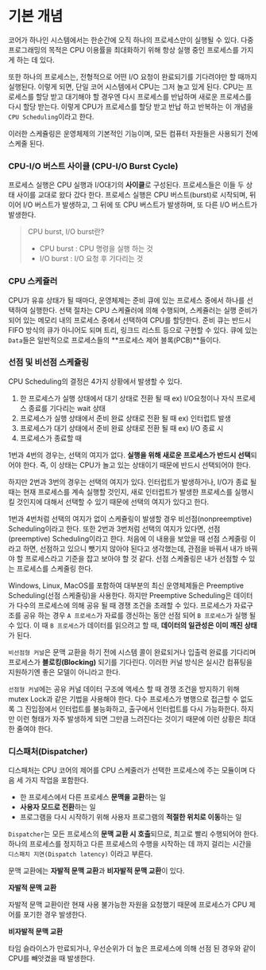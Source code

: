 # 기본 개념

코어가 하나인 시스템에서는 한순간에 오직 하나의 프로세스만이 실행될 수 있다. 다중 프로그래밍의 목적은 CPU 이용률을 최대화하기 위해 항상 실행 중인 프로세스를 가지게 하는 데 있다.

또한 하나의 프로세스는, 전형적으로 어떤 I/O 요청이 완료되기를 기다려야만 할 때까지 실행된다. 이렇게 되면, 단일 코어 시스템에서 CPU는 그저 놀고 있게 된다. CPU는 프로세스를 할당 받고 대기해야 할 경우엔 다시 프로세스를 반납하며 새로운 프로세스를 다시 할당 받는다. 이렇게 CPU가 프로세스를 할당 받고 반납 하고 반복하는 이 개념을 `CPU Scheduling`이라고 한다.

이러한 스케쥴링은 운영체제의 기본적인 기능이며, 모든 컴퓨터 자원들은 사용되기 전에 스케줄 된다.

### CPU-I/O 버스트 사이클 (CPU-I/O Burst Cycle)

프로세스 실행은 CPU 실행과 I/O대기의 **사이클**로 구성된다. 프로세스들은 이들 두 상태 사이를 교대로 왔다 갔다 한다. 프로세스 실행은 CPU 버스트(burst)로 시작되며, 뒤이어 I/O 버스트가 발생하고, 그 뒤에 또 CPU 버스트가 발생하며, 또 다른 I/O 버스트가 발생한다.

> CPU burst, I/O burst란?
>
> * CPU burst : CPU 명령을 실행 하는 것
> * I/O burst : I/O 요청 후 기다리는 것

### CPU 스케쥴러

CPU가 유휴 상태가 될 때마다, 운영체제는 준비 큐에 있는 프로세스 중에서 하나를 선택하여 실행한다. 선택 절차는 CPU 스케쥴러에 의해 수행되며, 스케쥴러는 실행 준비가 되어 있는 메모리 내의 프로세스 중에서 선택하여 CPU를 할당한다. 준비 큐는 반드시 FIFO 방식의 큐가 아니어도 되며 트리, 링크드 리스트 등으로 구현할 수 있다. 큐에 있는 `Data`들은 일반적으로 프로세스들의 \*\*프로세스 제어 블록(PCB)\*\*들이다.

### 선점 및 비선점 스케쥴링

CPU Scheduling의 결정은 4가지 상황에서 발생할 수 있다.

1. 한 프로세스가 실행 상태에서 대기 상태로 전환 될 때 ex) I/O요청이나 자식 프로세스 종료를 기다리는 wait 상태
2. 프로세스가 실행 상태에서 준비 완료 상태로 전환 될 때 ex) 인터럽트 발생
3. 프로세스가 대기 상태에서 준비 완료 상태로 전환 될 때 ex) I/O 종료 시
4. 프로세스가 종료할 때

1번과 4번의 경우는, 선택의 여지가 없다. **실행을 위해 새로운 프로세스가 반드시 선택**되어야 한다. 즉, 이 상태는 CPU가 놀고 있는 상태이기 때문에 반드시 선택되어야 한다.

하지만 2번과 3번의 경우는 선택의 여지가 있다. 인터럽트가 발생하거나, I/O가 종료 될 때는 현재 프로세스를 계속 실행할 것인지, 새로 인터럽트가 발생한 프로세스를 실행시킬 것인지에 대해서 선택할 수 있기 때문에 선택의 여지가 있다고 한다.

1번과 4번처럼 선택의 여지가 없이 스케쥴링이 발생할 경우 비선점(nonpreemptive) Scheduling이라고 한다. 또한 2번과 3번처럼 선택의 여지가 있다면, 선점(preemptive) Scheduling이라고 한다. 처음에 이 내용을 보았을 때 선점 스케줄링 이라고 하면, 선점하고 있으니 뺏기지 않아야 된다고 생각했는데, 관점을 바꿔서 내가 바꿔야 할 프로세스라고 기준을 잡고 보아야 할 것 같다. 선점 스케줄링은 내가 선점할 수 있는 프로세스를 스케줄링 한다.

Windows, Linux, MacOS를 포함하여 대부분의 최신 운영체제들은 Preemptive Scheduling(선점 스케줄링)을 사용한다. 하지만 Preemptive Scheduling은 데이터가 다수의 프로세스에 의해 공유 될 때 경쟁 조건을 초래할 수 있다. 프로세스가 자료구조를 공유 하는 경우 `A 프로세스`가 자료를 갱신하는 동안 선점 되어 `B 프로세스`가 실행 될 수 있다. 이 때 `B 프로세스`가 데이터를 읽으려고 할 때, **데이터의 일관성은 이미 깨진 상태**가 된다.

`비선점형 커널`은 문맥 교환을 하기 전에 시스템 콜이 완료되거나 입출력 완료를 기다리며 프로세스가 **블로킹(Blocking)** 되기를 기다린다. 이러한 커널 방식은 실시간 컴퓨팅을 지원하기엔 좋은 모델이 아니라고 한다.

`선점형 커널`에는 공유 커널 데이터 구조에 액세스 할 때 경쟁 조건을 방지하기 위해 mutex Lock과 같은 기법을 사용해야 한다. 다수 프로세스가 병행으로 접근할 수 없도록 그 진입점에서 인터럽트를 불능화하고, 출구에서 인터럽트를 다시 가능화한다. 하지만 이런 형태가 자주 발생하게 되면 그만큼 느려진다는 것이기 때문에 이런 상황은 최대한 줄여야 한다.

### 디스패처(Dispatcher)

디스패처는 CPU 코어의 제어를 CPU 스케줄러가 선택한 프로세스에 주는 모듈이며 다음 세 가지 작업을 포함한다.

* 한 프로세스에서 다른 프로세스 **문맥을 교환**하는 일
* **사용자 모드로 전환**하는 일
* 프로그램을 다시 시작하기 위해 사용자 프로그램의 **적절한 위치로 이동**하는 일

`Dispatcher`는 모든 프로세스의 **문맥 교환 시 호출**되므로, 최고로 빨리 수행되어야 한다. 하나의 프로세스를 정지하고 다른 프로세스의 수행을 시작하는 데 까지 걸리는 시간을 `디스패치 지연(Dispatch latency)` 이라고 부른다.

문맥 교환에는 **자발적 문맥 교환**과 **비자발적 문맥 교환**이 있다.

**자발적 문맥 교환**

자발적 문맥 교환이란 현재 사용 불가능한 자원을 요청했기 때문에 프로세스가 CPU 제어를 포기한 경우 발생한다.

**비자발적 문맥 교환**

타임 슬라이스가 만료되거나, 우선순위가 더 높은 프로세스에 의해 선점 된 경우와 같이 CPU를 빼앗겼을 때 발생한다.
